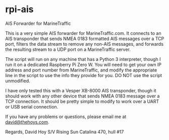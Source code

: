 # rpi-ais
AIS Forwarder for MarineTraffic

This is a very simple AIS forwarder for MarineTraffic.com.  It connects to an AIS transponder that sends NMEA 0183 formatted AIS messages over a TCP port, filters the data stream to remove any non-AIS messages, and forwards the resulting stream to a UDP port on a MarineTraffic server.  

The script will run on any machine that has a Python 3 interpreter, though I run it on a dedicated Raspberry Pi Zero W.  You will need to get your own IP address and port number from MarineTraffic, and modify the appropriate line in the script to use the info they provide for you.  DO NOT use the script unmodified.

I have only tested this with a Vesper XB-8000 AIS transponder, though it should work with any other device that sends NMEA 0183 message over a TCP connection.  It should be pretty simple to modify to work over a UART or USB serial connection.

If you have any problems or questions, please email me at david@thehoys.com.

Regards,
David Hoy
S/V Rising Sun
Catalina 470, hull #17
